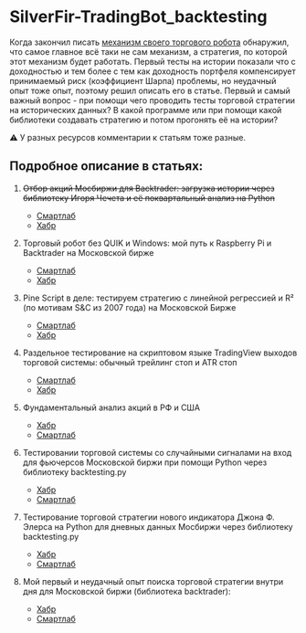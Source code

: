 # SilverFir-TradingBot_backtesting
Когда закончил писать [механизм своего торгового робота](https://github.com/empenoso/SilverFir-TradingBot) обнаружил, что самое главное всё таки не сам механизм, а стратегия, по которой этот механизм будет работать.
Первый тесты на истории показали что с доходностью и тем более с тем как доходность портфеля компенсирует принимаемый риск (коэффициент Шарпа) проблемы, но неудачный опыт тоже опыт, поэтому решил описать его в статье.
Первый и самый важный вопрос - при помощи чего проводить тесты торговой стратегии на исторических данных? В какой программе или при помощи какой библиотеки создавать стратегию и потом прогонять её на истории? 

⚠️ У разных ресурсов комментарии к статьям тоже разные. 

## Подробное описание в статьях:

1. ~~Отбор акций Мосбиржи для Backtrader: загрузка истории через библиотеку Игоря Чечета и её поквартальный анализ на Python~~
   * [Смартлаб](https://smart-lab.ru/my/empenoso/)
   * [Хабр](https://habr.com/p/909852/)
     
1. Торговый робот без QUIK и Windows: мой путь к Raspberry Pi и Backtrader на Московской бирже
   * [Смартлаб](https://smart-lab.ru/mobile/topic/1156550/)
   * [Хабр](https://habr.com/p/909852/)

1. Pine Script в деле: тестируем стратегию с линейной регрессией и R² (по мотивам S&C из 2007 года) на Московской Бирже   
   * [Смартлаб](https://smart-lab.ru/mobile/topic/1153389/)
   * [Хабр](https://habr.com/p/907682/)

1. Раздельное тестирование на скриптовом языке TradingView выходов торговой системы: обычный трейлинг стоп и ATR стоп
   * [Смартлаб](https://smart-lab.ru/mobile/topic/1144486/)
   * [Хабр](https://habr.com/p/902334/)

1. Фундаментальный анализ акций в РФ и США
   * [Хабр](https://habr.com/ru/articles/889932/)
   * [Смартлаб](https://smart-lab.ru/mobile/topic/1139077/)

1. Тестировании торговой системы со случайными сигналами на вход для фьючерсов Московской биржи при помощи Python через библиотеку backtesting.py
   * [Хабр](https://habr.com/ru/articles/891786/)
   * [Смартлаб](https://smart-lab.ru/mobile/topic/1130044/)

1. Тестирование торговой стратегии нового индикатора Джона Ф. Элерса на Python для дневных данных Мосбиржи через библиотеку backtesting.py
   * [Хабр](https://habr.com/ru/articles/887440/)
   * [Смартлаб](https://smart-lab.ru/mobile/topic/1126711/)

1. Мой первый и неудачный опыт поиска торговой стратегии внутри дня для Московской биржи (библиотека backtrader):
   * [Хабр](https://habr.com/ru/articles/857402/)
   * [Смартлаб](https://smart-lab.ru/mobile/topic/1083556/)     


